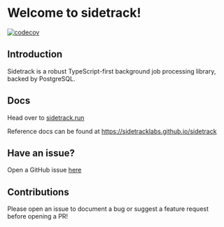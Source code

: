 # Welcome to sidetrack!

[![codecov](https://codecov.io/gh/sidetracklabs/sidetrack/branch/main/graph/badge.svg?token=I8NMC7CSGD)](https://codecov.io/gh/sidetracklabs/sidetrack)

## Introduction

Sidetrack is a robust TypeScript-first background job processing library, backed by PostgreSQL.

## Docs

Head over to [sidetrack.run](https://sidetrack.run)

Reference docs can be found at https://sidetracklabs.github.io/sidetrack

## Have an issue?

Open a GitHub issue [here](https://github.com/sidetracklabs/sidetrack/issues/new)

## Contributions

Please open an issue to document a bug or suggest a feature request before opening a PR!
